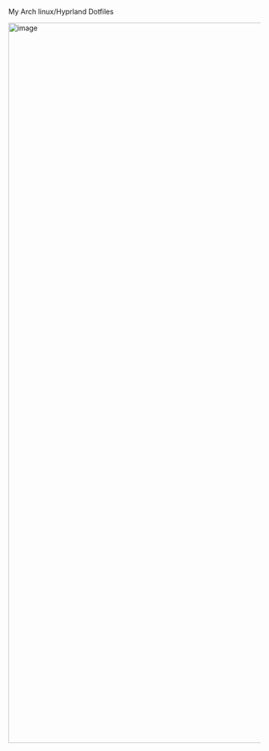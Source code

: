 My Arch linux/Hyprland Dotfiles

<img width="2561" height="1441" alt="image" src="https://github.com/user-attachments/assets/3c11f39b-4015-44b6-b406-40363bbb8afb" />
